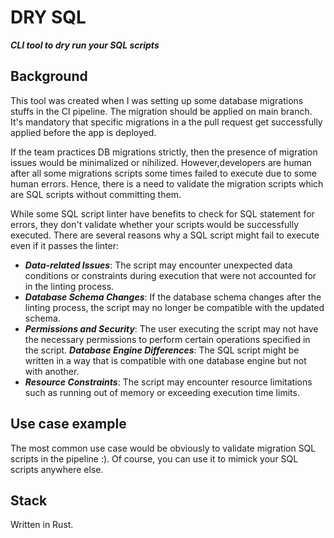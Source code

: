 # DRY SQL
__***CLI tool to dry run your SQL scripts***__

## Background
This tool was created when I was setting up some database migrations stuffs in the CI pipeline. The migration should be applied on main branch. It's mandatory that specific migrations in a the pull request get successfully applied before the app is deployed.

If the team practices DB migrations strictly, then the presence of migration issues would be minimalized or nihilized. However,developers are human after all some migrations scripts some times failed to execute due to some human errors. Hence, there is a need to validate the migration scripts which are SQL scripts without committing them.

While some SQL script linter have benefits to check for SQL statement for errors, they don't validate whether your scripts would be successfully executed. There are several reasons why a SQL script might fail to execute even if it passes the linter:

- ***Data-related Issues***: The script may encounter unexpected data conditions or constraints during execution that were not accounted for in the linting process.
- ***Database Schema Changes***: If the database schema changes after the linting process, the script may no longer be compatible with the updated schema.
- ***Permissions and Security***: The user executing the script may not have the necessary permissions to perform certain operations specified in the script.
***Database Engine Differences***: The SQL script might be written in a way that is compatible with one database engine but not with another.
- ***Resource Constraints***: The script may encounter resource limitations such as running out of memory or exceeding execution time limits.


## Use case example
The most common use case would be obviously to validate migration SQL scripts in the pipeline :). Of course, you can use it to mimick your SQL scripts anywhere else.

## Stack
Written in Rust. 

